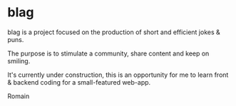 blag
====

blag is a project focused on the production of short and efficient jokes & puns.

The purpose is to stimulate a community, share content and keep on smiling.

It's currently under construction, this is an opportunity for me to learn front & backend coding for a small-featured web-app.

Romain